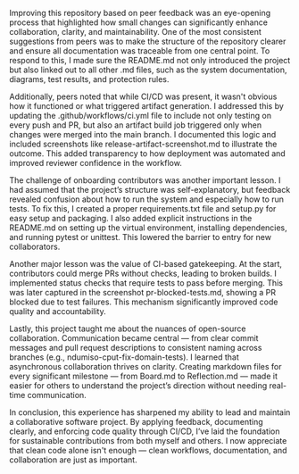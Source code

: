 Improving this repository based on peer feedback was an eye-opening process that highlighted how small changes can significantly enhance collaboration, clarity, and maintainability. One of the most consistent suggestions from peers was to make the structure of the repository clearer and ensure all documentation was traceable from one central point. To respond to this, I made sure the README.md not only introduced the project but also linked out to all other .md files, such as the system documentation, diagrams, test results, and protection rules.

Additionally, peers noted that while CI/CD was present, it wasn't obvious how it functioned or what triggered artifact generation. I addressed this by updating the .github/workflows/ci.yml file to include not only testing on every push and PR, but also an artifact build job triggered only when changes were merged into the main branch. I documented this logic and included screenshots like release-artifact-screenshot.md to illustrate the outcome. This added transparency to how deployment was automated and improved reviewer confidence in the workflow.

The challenge of onboarding contributors was another important lesson. I had assumed that the project’s structure was self-explanatory, but feedback revealed confusion about how to run the system and especially how to run tests. To fix this, I created a proper requirements.txt file and setup.py for easy setup and packaging. I also added explicit instructions in the README.md on setting up the virtual environment, installing dependencies, and running pytest or unittest. This lowered the barrier to entry for new collaborators.

Another major lesson was the value of CI-based gatekeeping. At the start, contributors could merge PRs without checks, leading to broken builds. I implemented status checks that require tests to pass before merging. This was later captured in the screenshot pr-blocked-tests.md, showing a PR blocked due to test failures. This mechanism significantly improved code quality and accountability.

Lastly, this project taught me about the nuances of open-source collaboration. Communication became central — from clear commit messages and pull request descriptions to consistent naming across branches (e.g., ndumiso-cput-fix-domain-tests). I learned that asynchronous collaboration thrives on clarity. Creating markdown files for every significant milestone — from Board.md to Reflection.md — made it easier for others to understand the project’s direction without needing real-time communication.

In conclusion, this experience has sharpened my ability to lead and maintain a collaborative software project. By applying feedback, documenting clearly, and enforcing code quality through CI/CD, I’ve laid the foundation for sustainable contributions from both myself and others. I now appreciate that clean code alone isn't enough — clean workflows, documentation, and collaboration are just as important.
